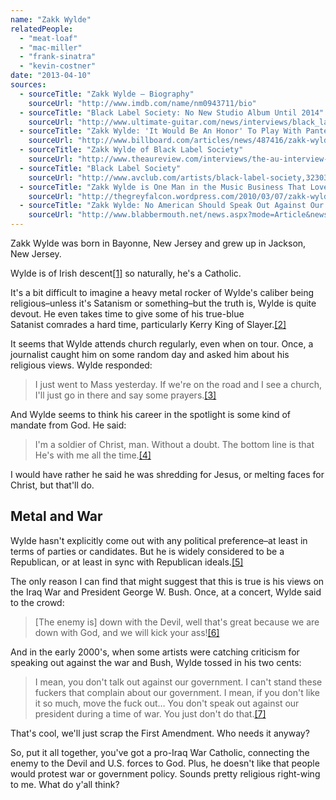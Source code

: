 ```yaml
---
name: "Zakk Wylde"
relatedPeople:
  - "meat-loaf"
  - "mac-miller"
  - "frank-sinatra"
  - "kevin-costner"
date: "2013-04-10"
sources:
  - sourceTitle: "Zakk Wylde – Biography"
    sourceUrl: "http://www.imdb.com/name/nm0943711/bio"
  - sourceTitle: "Black Label Society: No New Studio Album Until 2014"
    sourceUrl: "http://www.ultimate-guitar.com/news/interviews/black_label_society_no_new_studio_album_until_2014.html"
  - sourceTitle: "Zakk Wylde: 'It Would Be An Honor' To Play With Pantera"
    sourceUrl: "http://www.billboard.com/articles/news/487416/zakk-wylde-it-would-be-an-honor-to-play-with-pantera"
  - sourceTitle: "Zakk Wylde of Black Label Society"
    sourceUrl: "http://www.theaureview.com/interviews/the-au-interview-zakk-wylde-of-black-label-society-los-angeles-ca"
  - sourceTitle: "Black Label Society"
    sourceUrl: "http://www.avclub.com/artists/black-label-society,32303/"
  - sourceTitle: "Zakk Wylde is One Man in the Music Business That Loves America"
    sourceUrl: "http://thegreyfalcon.wordpress.com/2010/03/07/zakk-wylde-is-one-man-is-the-music-business-that-loves-america/"
  - sourceTitle: "Zakk Wylde: No American Should Speak Out Against Our President During A Time of War"
    sourceUrl: "http://www.blabbermouth.net/news.aspx?mode=Article&newsitemID=11848"
---
```


Zakk Wylde was born in Bayonne, New Jersey and grew up in Jackson, New Jersey.

Wylde is of Irish descent<a class="source-citation" href="http://www.imdb.com/name/nm0943711/bio" title="Zakk Wylde – Biography">[1]</a> so naturally, he's a Catholic.

It's a bit difficult to imagine a heavy metal rocker of Wylde's caliber being religious–unless it's Satanism or something–but the truth is, Wylde is quite devout. He even takes time to give some of his true-blue Satanist comrades a hard time, particularly Kerry King of Slayer.<a class="source-citation" href="http://www.ultimate-guitar.com/news/interviews/black_label_society_no_new_studio_album_until_2014.html" title="Black Label Society: No New Studio Album Until 2014">[2]</a>

It seems that Wylde attends church regularly, even when on tour. Once, a journalist caught him on some random day and asked him about his religious views. Wylde responded:

>I just went to Mass yesterday. If we're on the road and I see a church, I'll just go in there and say some prayers.<a class="source-citation" href="http://www.billboard.com/articles/news/487416/zakk-wylde-it-would-be-an-honor-to-play-with-pantera" title="Zakk Wylde: &apos;It Would Be An Honor&apos; To Play With Pantera">[3]</a>

And Wylde seems to think his career in the spotlight is some kind of mandate from God. He said:

>I'm a soldier of Christ, man. Without a doubt. The bottom line is that He's with me all the time.<a class="source-citation" href="http://www.theaureview.com/interviews/the-au-interview-zakk-wylde-of-black-label-society-los-angeles-ca" title="Zakk Wylde of Black Label Society">[4]</a>

I would have rather he said he was shredding for Jesus, or melting faces for Christ, but that'll do.


## Metal and War

Wylde hasn't explicitly come out with any political preference–at least in terms of parties or candidates. But he is widely considered to be a Republican, or at least in sync with Republican ideals.<a class="source-citation" href="http://www.avclub.com/artists/black-label-society,32303/" title="Black Label Society">[5]</a>

The only reason I can find that might suggest that this is true is his views on the Iraq War and President George W. Bush. Once, at a concert, Wylde said to the crowd:

>[The enemy is] down with the Devil, well that's great because we are down with God, and we will kick your ass!<a class="source-citation" href="http://thegreyfalcon.wordpress.com/2010/03/07/zakk-wylde-is-one-man-is-the-music-business-that-loves-america/" title="Zakk Wylde is One Man in the Music Business That Loves America">[6]</a>

And in the early 2000's, when some artists were catching criticism for speaking out against the war and Bush, Wylde tossed in his two cents:

>I mean, you don't talk out against our government. I can't stand these fuckers that complain about our government. I mean, if you don't like it so much, move the fuck out… You don't speak out against our president during a time of war. You just don't do that.<a class="source-citation" href="http://www.blabbermouth.net/news.aspx?mode=Article&newsitemID=11848" title="Zakk Wylde: No American Should Speak Out Against Our President During A Time of War">[7]</a>

That's cool, we'll just scrap the First Amendment. Who needs it anyway?

So, put it all together, you've got a pro-Iraq War Catholic, connecting the enemy to the Devil and U.S. forces to God. Plus, he doesn't like that people would protest war or government policy. Sounds pretty religious right-wing to me. What do y'all think?